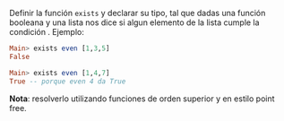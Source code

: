 Definir la función  `exists` y declarar su tipo, tal que dadas una función booleana y una lista nos dice si algun elemento de la lista cumple la condición . Ejemplo:

```haskell
Main> exists even [1,3,5]
False

Main> exists even [1,4,7]
True -- porque even 4 da True
```

**Nota**: resolverlo utilizando funciones de orden superior y en estilo point free.